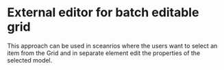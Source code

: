 #  External editor for batch editable grid
This approach can be used in sceanrios where the users want to select an item from the Grid and in separate element edit the properties of the selected model.